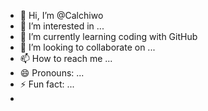 - 👋 Hi, I’m @Calchiwo
- 👀 I’m interested in ...
- 🌱 I’m currently learning coding with GitHub 
- 💞️ I’m looking to collaborate on ...
- 📫 How to reach me ...
- 😄 Pronouns: ...
- ⚡ Fun fact: ...
-  
<!---
Calchiwo/Calchiwo is a ✨ special ✨ repository because its `README.md` (this file) appears on your GitHub profile.
You can click the Preview link to take a look at your changes.
--->
